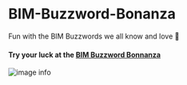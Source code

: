 # BIM-Buzzword-Bonanza
Fun with the BIM Buzzwords we all know and love 🤣

#### Try your luck at the [BIM Buzzword Bonnanza](https://thebimsider.github.io/BIM-Buzzword-Bonanza/BIM-Buzzword/)   

![image info](./pictures/image.png)
